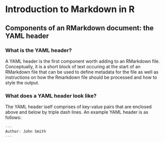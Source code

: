 # Introduction to Markdown in R

## Components of an RMarkdown document: the YAML header

### What is the YAML header?
A YAML header is the first component worth adding to an RMarkdown file. Conceptually, it is a short block of text occuring at the start of an RMarkdown file that can be used to define metadata for the file as well as instructions on how the Rmarkdown file should be processed and how to style the output.

### What does a YAML header look like?
The YAML header iself comprises of key-value pairs that are enclosed above and below by triple dash lines. An example YAML header is as follows:
```r
---
Author: John Smith
---
```
